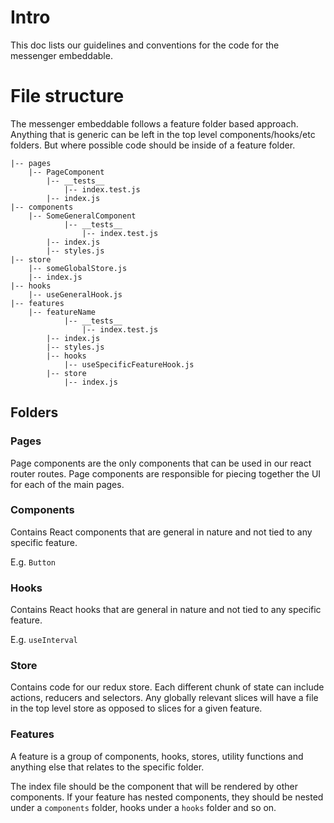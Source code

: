 # Intro

This doc lists our guidelines and conventions for the code for the messenger embeddable.

# File structure

The messenger embeddable follows a feature folder based approach. Anything that is generic can be left in the top level components/hooks/etc folders. But where possible code should be inside of a feature folder.

```
|-- pages
    |-- PageComponent
        |-- __tests__
            |-- index.test.js
        |-- index.js
|-- components
    |-- SomeGeneralComponent
            |-- __tests__
                |-- index.test.js
        |-- index.js
        |-- styles.js
|-- store
    |-- someGlobalStore.js
    |-- index.js
|-- hooks
    |-- useGeneralHook.js
|-- features
    |-- featureName
            |-- __tests__
                |-- index.test.js
        |-- index.js
        |-- styles.js
        |-- hooks
            |-- useSpecificFeatureHook.js
        |-- store
            |-- index.js
```

## Folders

### Pages

Page components are the only components that can be used in our react router routes.
Page components are responsible for piecing together the UI for each of the main pages.

### Components

Contains React components that are general in nature and not tied to any specific feature.

E.g. `Button`

### Hooks

Contains React hooks that are general in nature and not tied to any specific feature.

E.g. `useInterval`

### Store

Contains code for our redux store. Each different chunk of state can include actions, reducers and selectors.
Any globally relevant slices will have a file in the top level store as opposed to slices for a given feature.

### Features

A feature is a group of components, hooks, stores, utility functions and anything else that relates to the specific folder.

The index file should be the component that will be rendered by other components. If your feature has nested components, they should be nested under a `components` folder, hooks under a `hooks` folder and so on.

